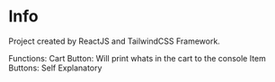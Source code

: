 # Info

Project created by ReactJS and TailwindCSS Framework.

Functions:
  Cart Button: Will print whats in the cart to the console
  Item Buttons: Self Explanatory


